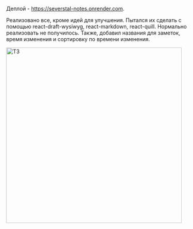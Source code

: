Деплой - https://severstal-notes.onrender.com.

Реализовано все, кроме идей для улучшения. Пытался их сделать c помощью react-draft-wysiwyg, react-markdown, react-quill. Нормально реализовать не получилось. Также, добавил названия для заметок, время изменения и сортировку по времени изменения.

<img width="471" alt="ТЗ" src="https://user-images.githubusercontent.com/106586846/223117073-82eae5fa-a1d7-4bb0-b4ca-db7db3361bf2.png">
